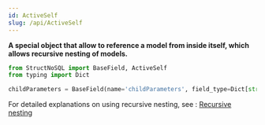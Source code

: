 ```yaml
---
id: ActiveSelf
slug: /api/ActiveSelf
---
```


**A special object that allow to reference a model from inside itself, which allows recursive nesting of models.**

```python
from StructNoSQL import BaseField, ActiveSelf
from typing import Dict

childParameters = BaseField(name='childParameters', field_type=Dict[str, ActiveSelf])
```

For detailed explanations on using recursive nesting, see : [Recursive nesting](../basics/recursive_nesting)
